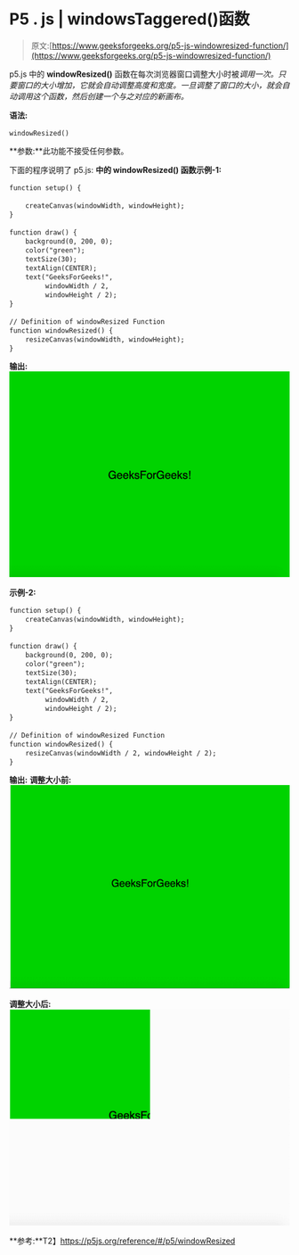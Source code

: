 # P5 . js | windowsTaggered()函数

> 原文:[https://www.geeksforgeeks.org/p5-js-windowresized-function/](https://www.geeksforgeeks.org/p5-js-windowresized-function/)

p5.js 中的 **windowResized()** 函数在每次浏览器窗口调整大小时被*调用一次。只要窗口的大小增加，它就会自动调整高度和宽度。一旦调整了窗口的大小，就会自动调用这个函数，然后创建一个与之对应的新画布。*

**语法:**

```
windowResized()

```

**参数:**此功能不接受任何参数。

下面的程序说明了 p5.js:
**中的 **windowResized()** 函数示例-1:**

```
function setup() {

    createCanvas(windowWidth, windowHeight);
}

function draw() {
    background(0, 200, 0);
    color("green");
    textSize(30);
    textAlign(CENTER);
    text("GeeksForGeeks!", 
         windowWidth / 2, 
         windowHeight / 2);
}

// Definition of windowResized Function
function windowResized() {
    resizeCanvas(windowWidth, windowHeight);
}
```

**输出:**
![](img/80d895d5921ef4aaef79cdf368bce424.png)

**示例-2:**

```
function setup() {
    createCanvas(windowWidth, windowHeight);
}

function draw() {
    background(0, 200, 0);
    color("green");
    textSize(30);
    textAlign(CENTER);
    text("GeeksForGeeks!", 
         windowWidth / 2, 
         windowHeight / 2);
}

// Definition of windowResized Function
function windowResized() {
    resizeCanvas(windowWidth / 2, windowHeight / 2);
}
```

**输出:**
**调整大小前:**
![](img/547a430811087257c0d0518e88882180.png)

**调整大小后:**
![](img/2602d95c03164b26d65b4d6893824ac0.png)

**参考:**T2】https://p5js.org/reference/#/p5/windowResized